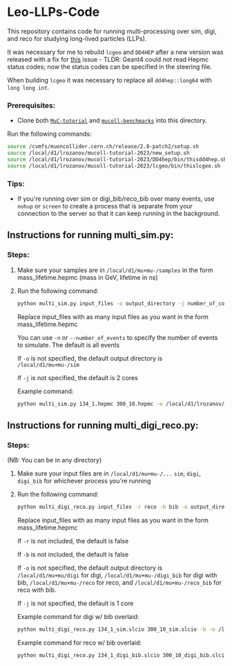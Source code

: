 # Leo-LLPs-Code

This repository contains code for running multi-processing over sim, digi, and reco for studying long-lived particles (LLPs). 

It was necessary for me to rebuild `lcgeo` and `DD4HEP` after a new version was released with a fix for [this](https://github.com/AIDASoft/DD4hep/pull/1260) issue - TLDR: Geant4 could not read Hepmc status codes; now the status codes can be specified in the steering file.

When building `lcgeo` it was necessary to replace all `dd4hep::long64` with `long long int`.


### Prerequisites:
- Clone both [`MuC-tutorial`](https://github.com/MuonColliderSoft/MuC-Tutorial) and [`mucoll-benchmarks`](https://github.com/MuonColliderSoft/mucoll-benchmarks/tree/main) into this directory.

Run the following commands:

```bash
source /cvmfs/muoncollider.cern.ch/release/2.8-patch2/setup.sh
source /local/d1/lrozanov/mucoll-tutorial-2023/new_setup.sh
source /local/d1/lrozanov/mucoll-tutorial-2023/DD4hep/bin/thisdd4hep.sh
source /local/d1/lrozanov/mucoll-tutorial-2023/lcgeo/bin/thislcgeo.sh
```

### Tips:
- If you're running over sim or digi_bib/reco_bib over many events, use `nohup` or `screen` to create a process that is separate from your connection to the server so that it can keep running in the background.

## Instructions for running multi_sim.py:

### Steps:
1. Make sure your samples are in `/local/d1/mu+mu-/samples` in the form mass_lifetime.hepmc (mass in GeV, lifetime in ns)
2. Run the following command:

   ```bash
   python multi_sim.py input_files -o output_directory -j number_of_cores
   ```
   Replace input_files with as many input files as you want in the form mass_lifetime.hepmc

   You can use `-n` or `--number_of_events` to specify the number of events to simulate. The default is all events

   If `-o` is not specified, the default output directory is `/local/d1/mu+mu-/sim`
   
   If `-j` is not specified, the default is 2 cores
   
   Example command:
   ```bash
   python multi_sim.py 134_1.hepmc 300_10.hepmc -o /local/d1/lrozanov/mucoll-tutorial-2023/sim_Hbb -j 2
   ```

## Instructions for running multi_digi_reco.py:

### Steps:
(NB: You can be in any directory)
1. Make sure your input files are in `/local/d1/mu+mu-/...` `sim`, `digi`, `digi_bib` for whichever process you're running
2. Run the following command:

   ```bash
   python multi_digi_reco.py input_files -r reco -b bib -o output_directory -j number_of_cores
   ```
   Replace input_files with as many input files as you want in the form mass_lifetime.hepmc

   If `-r` is not included, the default is false

   If `-b` is not included, the default is false

   If `-o` is not specified, the default output directory is `/local/d1/mu+mu/digi` for digi, `/local/d1/mu+mu-/digi_bib` for digi with bib, `/local/d1/mu+mu-/reco` for reco, and `/local/d1/mu+mu-/reco_bib` for reco with bib.
   
   If `-j` is not specified, the default is 1 core
   
   Example command for digi w/ bib overlaid:
   ```bash
   python multi_digi_reco.py 134_1_sim.slcio 300_10_sim.slcio -b -o /local/d1/lrozanov/mucoll-tutorial-2023/digi_Hbb_bib -j 2
   ```
   Example command for reco w/ bib overlaid:
   ```bash
   python multi_digi_reco.py 134_1_digi_bib.slcio 300_10_digi_bib.slcio -r -b -o /local/d1/lrozanov/mucoll-tutorial-2023/reco_Hbb_bib -j 2
   ```